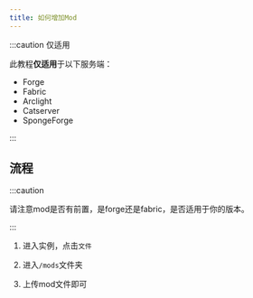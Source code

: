 ```yaml
---
title: 如何增加Mod
---
```


:::caution 仅适用

此教程**仅适用**于以下服务端：

- Forge
- Fabric
- Arclight
- Catserver
- SpongeForge

:::

## 流程

:::caution

请注意mod是否有前置，是forge还是fabric，是否适用于你的版本。

:::

1. 进入实例，点击`文件`

2. 进入`/mods`文件夹

3. 上传mod文件即可